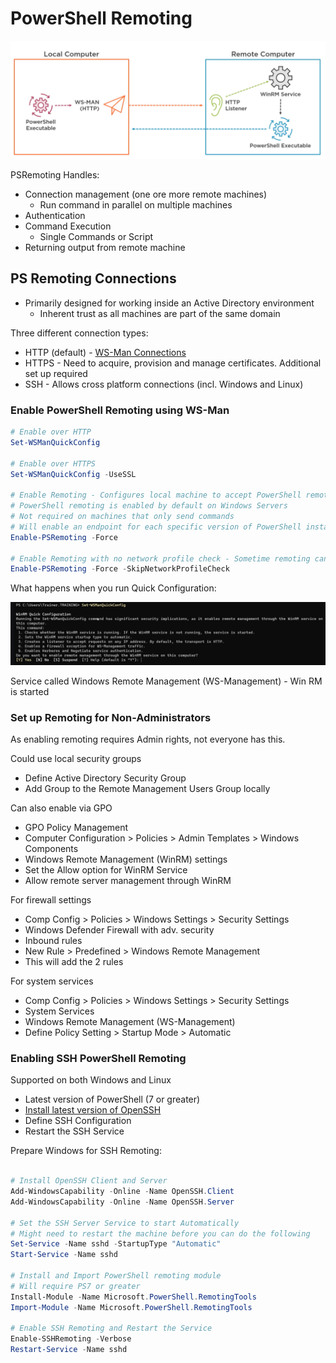 # PowerShell Remoting

![High level diagram of PSRemoting](psremoting-high-level.png)

PSRemoting Handles:

- Connection management (one ore more remote machines)
  - Run command in parallel on multiple machines
- Authentication
- Command Execution
  - Single Commands or Script
- Returning output from remote machine

## PS Remoting Connections

- Primarily designed for working inside an Active Directory environment
  - Inherent trust as all machines are part of the same domain

Three different connection types:

- HTTP (default) - [WS-Man Connections](https://learn.microsoft.com/en-us/powershell/scripting/learn/remoting/wsman-remoting-in-powershell?view=powershell-7.4)
- HTTPS - Need to acquire, provision and manage certificates. Additional set up required
- SSH - Allows cross platform connections (incl. Windows and Linux)

### Enable PowerShell Remoting using WS-Man

```powershell
# Enable over HTTP
Set-WSManQuickConfig

# Enable over HTTPS
Set-WSManQuickConfig -UseSSL

# Enable Remoting - Configures local machine to accept PowerShell remoting commands
# PowerShell remoting is enabled by default on Windows Servers
# Not required on machines that only send commands
# Will enable an endpoint for each specific version of PowerShell installed
Enable-PSRemoting -Force

# Enable Remoting with no network profile check - Sometime remoting can be blocked if your network connection is defined as Public
Enable-PSRemoting -Force -SkipNetworkProfileCheck

```

What happens when you run Quick Configuration:

![alt text](set-wsman-quickconfig.png)

Service called Windows Remote Management (WS-Management) - Win RM is started

### Set up Remoting for Non-Administrators

As enabling remoting requires Admin rights, not everyone has this.

Could use local security groups

- Define Active Directory Security Group
- Add Group to the Remote Management Users Group locally

Can also enable via GPO

- GPO Policy Management
- Computer Configuration > Policies > Admin Templates > Windows Components
- Windows Remote Management (WinRM) settings
- Set the Allow option for WinRM Service
- Allow remote server management through WinRM

For firewall settings
- Comp Config > Policies > Windows Settings > Security Settings
- Windows Defender Firewall with adv. security
- Inbound rules
- New Rule > Predefined > Windows Remote Management
- This will add the 2 rules

For system services
- Comp Config > Policies > Windows Settings > Security Settings
- System Services
- Windows Remote Management (WS-Management)
- Define Policy Setting > Startup Mode > Automatic

### Enabling SSH PowerShell Remoting

Supported on both Windows and Linux

- Latest version of PowerShell (7 or greater)
- [Install latest version of OpenSSH](https://learn.microsoft.com/en-us/windows-server/administration/openssh/openssh_install_firstuse?tabs=gui)
- Define SSH Configuration
- Restart the SSH Service

Prepare Windows for SSH Remoting:

```powershell

# Install OpenSSH Client and Server
Add-WindowsCapability -Online -Name OpenSSH.Client
Add-WindowsCapability -Online -Name OpenSSH.Server

# Set the SSH Server Service to start Automatically
# Might need to restart the machine before you can do the following
Set-Service -Name sshd -StartupType "Automatic"
Start-Service -Name sshd

# Install and Import PowerShell remoting module
# Will require PS7 or greater
Install-Module -Name Microsoft.PowerShell.RemotingTools
Import-Module -Name Microsoft.PowerShell.RemotingTools

# Enable SSH Remoting and Restart the Service
Enable-SSHRemoting -Verbose
Restart-Service -Name sshd

```
